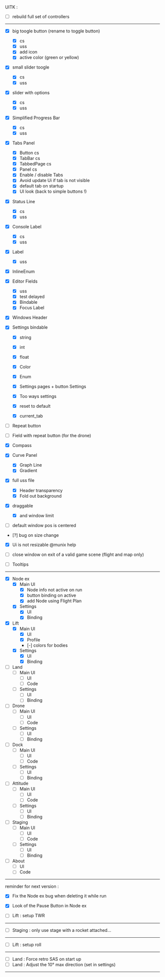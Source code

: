 UITK :

* [ ] rebuild full set of controllers
----------------------------------------

* [x] big toogle button (rename to toggle button)
    * [x] cs
    * [x] uss
    * [x] add icon
    * [x] active color (green or yellow)
* [x] small slider toogle
    * [x] cs
    * [x] uss
* [x] slider with options
    * [x] cs
    * [x] uss
* [x] Simplified Progress Bar
    * [x] cs
    * [x] uss
* [x] Tabs Panel
    * [x] Button cs
    * [x] TabBar cs
    * [x] TabbedPage cs
    * [x] Panel cs
    * [x] Enable / disable Tabs
    * [x] Avoid update Ui if tab is not visible
    * [x] default tab on startup
    * [x] UI look (back to simple buttons !)
* [x] Status Line
    * [x] cs
    * [x] uss
* [x] Console Label
    * [x] cs
    * [x] uss
* [x] Label
    * [x] uss
* [x] InlineEnum
* [x] Editor Fields 
    * [x] uss
    * [x] test delayed
    * [x] Bindable
    * [x] Focus Label

* [x] Windows Header

* [x] Settings bindable
    * [x] string
    * [x] int
    * [x] float
    * [x] Color
    * [x] Enum

    * [x] Settings pages + button Settings 
    * [x] Too ways settings
    * [x] reset to default
    * [x] current_tab

* [ ] Repeat button
* [ ] Field with repeat button (for the drone)

* [x] Compass
* [x] Curve Panel
    * [x] Graph Line
    * [x] Gradient

* [x]  full uss file
    * [x] Header transparency
    * [x] Fold out background

* [x] draggable 
  * [x] and window limit

* [ ] default window pos is centered
* [?] bug on size change
* [x] Ui is not resizable @munix help

* [ ] close window on exit of a valid game scene (flight and map only)

* [ ] Tooltips


-----------------------------
* [x] Node ex 
  * [x] Main UI
    * [x] Node info not active on run
    * [x] button binding on active
    * [x] add Node using Flight Plan
  * [x] Settings
    * [x] UI
    * [x] Binding

* [x] Lift
  * [x] Main UI
    * [x] UI
    * [x] Profile
    * [-] colors for bodies
  * [x] Settings
    * [x] UI
    * [x] Binding  

* [ ] Land
  * [ ] Main UI
    * [ ] UI
    * [ ] Code
  * [ ] Settings
    * [ ] UI
    * [ ] Binding  

* [ ] Drone
  * [ ] Main UI
    * [ ] UI
    * [ ] Code
  * [ ] Settings
    * [ ] UI
    * [ ] Binding  

* [ ] Dock
  * [ ] Main UI
    * [ ] UI
    * [ ] Code
  * [ ] Settings
    * [ ] UI
    * [ ] Binding  

* [ ] Attitude
  * [ ] Main UI
    * [ ] UI
    * [ ] Code
  * [ ] Settings
    * [ ] UI
    * [ ] Binding  

* [ ] Staging
  * [ ] Main UI
    * [ ] UI
    * [ ] Code
  * [ ] Settings
    * [ ] UI
    * [ ] Binding  

* [ ] About
  * [ ] UI
  * [ ] Code
  
----------------------------

reminder for next version : 

* [x] Fix the Node ex bug when deleting it while run
* [x] Look of the Pause Button in Node ex

* [ ] Lift : setup TWR

-------------
* [ ] Staging : only use stage with a rocket attached...
-------------
* [ ] Lift : setup roll
-------------
* [ ] Land : Force retro SAS on start up
* [ ] Land : Adjust the 10° max direction (set in settings)  
-------------


 

